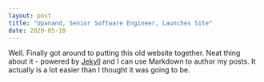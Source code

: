 ```yaml
---
layout: post
title: "Upanand, Senior Software Engineer, Launches Site"
date: 2020-05-10
---
```


Well. Finally got around to putting this old website together. Neat thing about it - powered by [Jekyll](http://jekyllrb.com)
and I can use Markdown to author my posts. It actually is a lot easier than I thought it was going to be.
